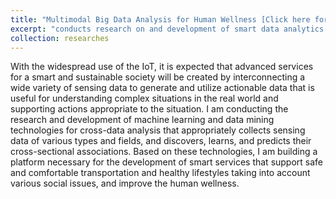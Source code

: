 ```yaml
---
title: "Multimodal Big Data Analysis for Human Wellness [Click here for more details]"
excerpt: "conducts research on and development of smart data analytics technology, to enable behavior support through real-world analysis and predictions that link data of various types from various fields. <br/><img src='/images/human_wellness.png' aligh='center' width='80%'>"
collection: researches
---
```


With the widespread use of the IoT, it is expected that advanced services for a smart and sustainable society will be created by interconnecting a wide variety of sensing data to generate and utilize actionable data that is useful for understanding complex situations in the real world and supporting actions appropriate to the situation. I am conducting the research and development of machine learning and data mining technologies for cross-data analysis that appropriately collects sensing data of various types and fields, and discovers, learns, and predicts their cross-sectional associations. Based on these technologies, I am building a platform necessary for the development of smart services that support safe and comfortable transportation and healthy lifestyles taking into account various social issues, and improve the human wellness. 
